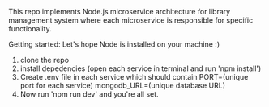This repo implements Node.js microservice architecture for library management system where each microservice is responsible for specific functionality.


Getting started:
Let's hope Node is installed on your machine :)
1) clone the repo
2) install depedencies (open each service in terminal and run 'npm install')
3) Create .env file in each service which should contain PORT=(unique port for each service) mongodb_URL=(unique database URL)
4) Now run 'npm run dev' and you're all set.
